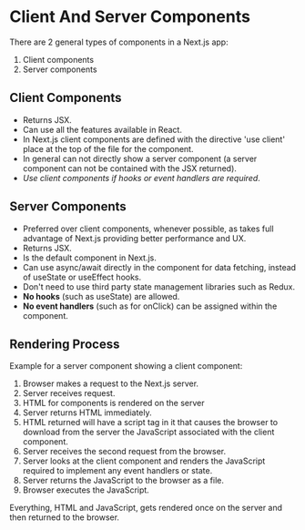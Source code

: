 # Client And Server Components

There are 2 general types of components in a Next.js app:

1. Client components
2. Server components

## Client Components

- Returns JSX.
- Can use all the features available in React.
- In Next.js client components are defined with the directive 'use client' place at the top of the file for the component.
- In general can not directly show a server component (a server component can not be contained with the JSX returned).
- _Use client components if hooks or event handlers are required_.

## Server Components

- Preferred over client components, whenever possible, as takes full advantage of Next.js providing better performance and UX.
- Returns JSX.
- Is the default component in Next.js.
- Can use async/await directly in the component for data fetching, instead of useState or useEffect hooks.
- Don't need to use third party state management libraries such as Redux.
- **No hooks** (such as useState) are allowed.
- **No event handlers** (such as for onClick) can be assigned within the component.

## Rendering Process

Example for a server component showing a client component:

1. Browser makes a request to the Next.js server.
2. Server receives request.
3. HTML for components is rendered on the server
4. Server returns HTML immediately.
5. HTML returned will have a script tag in it that causes the browser to download from the server the JavaScript associated with the client component.
6. Server receives the second request from the browser.
7. Server looks at the client component and renders the JavaScript required to implement any event handlers or state.
8. Server returns the JavaScript to the browser as a file.
9. Browser executes the JavaScript.

Everything, HTML and JavaScript, gets rendered once on the server and then returned to the browser.
